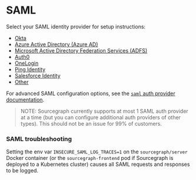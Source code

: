 # SAML

Select your SAML identity provider for setup instructions:

- [Okta](okta.md)
- [Azure Active Directory (Azure AD)](azure_ad.md)
- [Microsoft Active Directory Federation Services (ADFS)](microsoft_adfs.md)
- [Auth0](generic.md)
- [OneLogin](generic.md)
- [Ping Identity](generic.md)
- [Salesforce Identity](generic.md)
- [Other](generic.md)

For advanced SAML configuration options, see the [`saml` auth provider documentation](../../config/critical_config.md#saml).

> NOTE: Sourcegraph currently supports at most 1 SAML auth provider at a time (but you can configure additional auth providers of other types). This should not be an issue for 99% of customers.

### SAML troubleshooting

Setting the env var `INSECURE_SAML_LOG_TRACES=1` on the `sourcegraph/server` Docker container (or the `sourcegraph-frontend` pod if Sourcegraph is deployed to a Kubernetes cluster) causes all SAML requests and responses to be logged.
